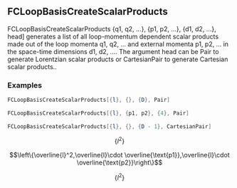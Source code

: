 ##  FCLoopBasisCreateScalarProducts 

FCLoopBasisCreateScalarProducts {q1, q2, ...}, {p1, p2, ...}, {d1, d2, ...}, head] generates a list of all loop-momentum dependent scalar products made out of the loop momenta q1, q2, ... and external momenta p1, p2, ... in the space-time dimensions d1, d2, .... The argument head can be Pair to generate Lorentzian scalar products or CartesianPair to generate Cartesian scalar products..

###  Examples 

```mathematica
FCLoopBasisCreateScalarProducts[{l}, {}, {D}, Pair] 
 
FCLoopBasisCreateScalarProducts[{l}, {p1, p2}, {4}, Pair] 
 
FCLoopBasisCreateScalarProducts[{l}, {}, {D - 1}, CartesianPair]
```

$$\left\{l^2\right\}$$

$$\left\{\overline{l}^2,\overline{l}\cdot \overline{\text{p1}},\overline{l}\cdot \overline{\text{p2}}\right\}$$

$$\left\{l^2\right\}$$
